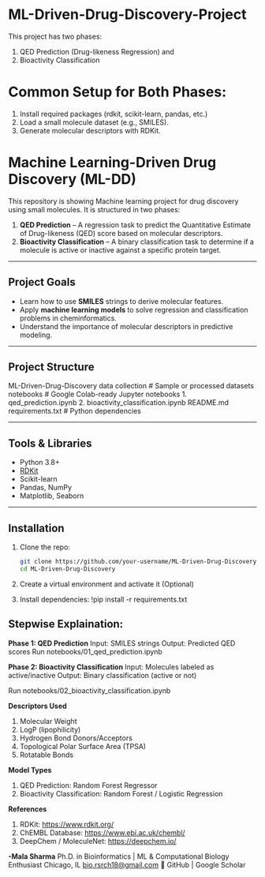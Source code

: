 # ML-Driven-Drug-Discovery-Project
This project has two phases: 
1. QED Prediction (Drug-likeness Regression) and
2. Bioactivity Classification
# Common Setup for Both Phases: 
1. Install required packages (rdkit, scikit-learn, pandas, etc.)
2. Load a small molecule dataset (e.g., SMILES).
3. Generate molecular descriptors with RDKit.

# Machine Learning-Driven Drug Discovery (ML-DD)

This repository is showing Machine learning project for drug discovery using small molecules. It is structured in two phases:

1. **QED Prediction** – A regression task to predict the Quantitative Estimate of Drug-likeness (QED) score based on molecular descriptors.
2. **Bioactivity Classification** – A binary classification task to determine if a molecule is active or inactive against a specific protein target.

---

## Project Goals

- Learn how to use **SMILES** strings to derive molecular features.
- Apply **machine learning models** to solve regression and classification problems in cheminformatics.
- Understand the importance of molecular descriptors in predictive modeling.

---

## Project Structure

ML-Driven-Drug-Discovery
  data collection # Sample or processed datasets
  notebooks # Google Colab-ready Jupyter notebooks
    1. qed_prediction.ipynb
    2. bioactivity_classification.ipynb
  README.md
  requirements.txt # Python dependencies

---

## Tools & Libraries

- Python 3.8+
- [RDKit](https://www.rdkit.org/)
- Scikit-learn
- Pandas, NumPy
- Matplotlib, Seaborn

---

## Installation

1. Clone the repo:
   ```bash
   git clone https://github.com/your-username/ML-Driven-Drug-Discovery.git
   cd ML-Driven-Drug-Discovery

2. Create a virtual environment and activate it (Optional) 

3. Install dependencies: !pip install -r requirements.txt

## Stepwise Explaination:
**Phase 1: QED Prediction**
Input: SMILES strings
Output: Predicted QED scores
Run notebooks/01_qed_prediction.ipynb

**Phase 2: Bioactivity Classification**
Input: Molecules labeled as active/inactive
Output: Binary classification (active or not)

Run notebooks/02_bioactivity_classification.ipynb

**Descriptors Used**
1. Molecular Weight
2. LogP (lipophilicity)
3. Hydrogen Bond Donors/Acceptors
4. Topological Polar Surface Area (TPSA)
5. Rotatable Bonds

**Model Types**
1. QED Prediction: Random Forest Regressor
2. Bioactivity Classification: Random Forest / Logistic Regression

**References**
1. RDKit: https://www.rdkit.org/
2. ChEMBL Database: https://www.ebi.ac.uk/chembl/
3. DeepChem / MoleculeNet: https://deepchem.io/

**-Mala Sharma**
   Ph.D. in Bioinformatics | ML & Computational Biology Enthusiast
   Chicago, IL
   bio.rsrch18@gmail.com
  🔗 GitHub | Google Scholar
